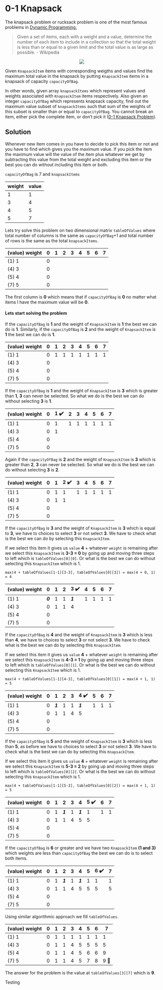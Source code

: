 # 0-1 Knapsack 

The knapsack problem or rucksack problem is one of the most famous problems in [Dynamic Programming.](https://www.topcoder.com/community/data-science/data-science-tutorials/dynamic-programming-from-novice-to-advanced/) 

> Given a set of items, each with a weight and a value, determine the number of each item to include in a collection so that  the total weight is less than or equal to a given limit and the total value is as large as possible. - Wikipedia

<p align="center"><img src ="https://upload.wikimedia.org/wikipedia/commons/thumb/f/fd/Knapsack.svg/250px-Knapsack.svg.png" /></p>

Given `KnapsackItem` items with corresponding weigths and values find the maximum total value in the knapsack by putting `KnapsackItem` items in a knapsack of capacity `capacityOfBag`. 

In other words, given array `knapsackItems` which represent values and weights associated with `KnapsackItem` items respectively. Also given an integer `capacityOfBag` which represents knapsack capacity, find out the maximum value subset of `knapsackItems` such that sum of the weights of this subset is smaller than or equal to `capacityOfBag`. You cannot break an item, either pick the complete item, or don’t pick it ([0-1 Knapsack Problem](http://www.geeksforgeeks.org/dynamic-programming-set-10-0-1-knapsack-problem/)).

## Solution

Whenever new item comes in you have to decide to pick this item or not and you have to find which gives you the maximum value. If you pick the item the maximum value will the value of the item plus whatever we get by subtracting this value from the total weight and excluding this item or the best you can do without including this item or both.

`capacityOfBag` is 7 and `knapsackItems`

weight | value
-------|------
1 | 1
3 | 4
4 | 5
5 | 7

Lets try solve this problem on two dimensional matrix `tableOfValues` where total number of columns is the same as `capacityOfBag`+1 and total number of rows is the same as the total `knapsackItems`.

(value) weight | 0 | 1 | 2 | 3 |4 | 5 | 6 | 7
---------------|---|---|---|---|--|---|---|--
(1) 1 | 0 |  |  |  |  |  |  | 
(4) 3 | 0 |  |  |  |  |  |  | 
(5) 4 | 0 |  |  |  |  |  |  | 
(7) 5 | 0 |  |  |  |  |  |  | 

The first column is **0** which means that if `capacityOfBag` is **0** no matter what items I have the maximum value will be **0**.

#### Lets start solving the problem

If the `capacityOfBag` is **1** and the weight of `KnapsackItem` is **1** the best we can do is **1**. Similarly, if the `capacityOfBag` is **2** and the weight of `KnapsackItem` is **1** the best we can do is **1**.

(value) weight | 0 | 1 | 2 | 3 |4 | 5 | 6 | 7
---------------|---|---|---|---|--|---|---|--
(1) 1 | 0 | 1 | 1 | 1 | 1 | 1 | 1 | 1
(4) 3 | 0 |  |  |  |  |  |  | 
(5) 4 | 0 |  |  |  |  |  |  | 
(7) 5 | 0 |  |  |  |  |  |  | 

If the `capacityOfBag` is **1** and the weight of `KnapsackItem` is **3** which is greater than **1**, **3** can never be selected. So what we do is the best we can do without selecting **3** is **1**.

(value) weight | 0 | 1 :heavy_check_mark: | 2 | 3 |4 | 5 | 6 | 7
---------------|---|---|---|---|--|---|---|--
(1) 1 | 0 | 1 | 1 | 1 | 1 | 1 | 1 | 1
(4) 3 | 0 | 1 |  |  |  |  |  | 
(5) 4 | 0 |  |  |  |  |  |  | 
(7) 5 | 0 |  |  |  |  |  |  | 

Again if the `capacityOfBag` is **2** and the weight of `KnapsackItem` is **3** which is greater than **2**, **3** can never be selected. So what we do is the best we can do without selecting **3** is **2**.

(value) weight | 0 | 1 | 2 :heavy_check_mark: | 3 |4 | 5 | 6 | 7
---------------|---|---|---|---|--|---|---|--
(1) 1 | 0 | 1 | 1 | 1 | 1 | 1 | 1 | 1
(4) 3 | 0 | 1 | 1 |  |  |  |  | 
(5) 4 | 0 |  |  |  |  |  |  | 
(7) 5 | 0 |  |  |  |  |  |  |

If the `capacityOfBag` is **3** and the weight of `KnapsackItem` is **3** which is equal to **3**, we have to choices to select **3** or not select **3**. We have to check what is the best we can do by selecting this `KnapsackItem`.

If we select this item it gives us `value` **4** + whatever `weight` is remaining after we select this `KnapsackItem` is **3-3 = 0** by going up and moving three steps to left which is `tableOfValues[0][0]`. Or what is the best we can do without selecting this `KnapsackItem` which is 1.

```
max(4 + tableOfValues[1-1][3-3], tableOfValues[0][3]) = max(4 + 0, 1) = 4
```

(value) weight | 0 | 1 | 2 | 3 :heavy_check_mark: |4 | 5 | 6 | 7
---------------|---|---|---|---|--|---|---|--
(1) 1 | ***0*** | 1 | 1 |  ***1*** | 1 | 1 | 1 | 1
(4) 3 | 0 | 1 | 1 | 4 |  |  |  | 
(5) 4 | 0 |  |  |  |  |  |  | 
(7) 5 | 0 |  |  |  |  |  |  |

If the `capacityOfBag` is **4** and the weight of `KnapsackItem` is **3** which is less than **4**, we have to choices to select **3** or not select **3**. We have to check what is the best we can do by selecting this `KnapsackItem`.

If we select this item it gives us `value` **4** + whatever `weight` is remaining after we select this `KnapsackItem` is **4-3 = 1** by going up and moving three steps to left which is `tableOfValues[0][1]`. Or what is the best we can do without selecting this `KnapsackItem` which is 1.

```
max(4 + tableOfValues[1-1][4-3], tableOfValues[0][1]) = max(4 + 1, 1) = 5
```

(value) weight | 0 | 1 | 2 | 3  |4 :heavy_check_mark: | 5 | 6 | 7
---------------|---|---|---|---|--|---|---|--
(1) 1 | 0 | ***1*** | 1 | 1 | ***1*** | 1 | 1 | 1
(4) 3 | 0 | 1 | 1 | 4 | 5 |  |  | 
(5) 4 | 0 |  |  |  |  |  |  | 
(7) 5 | 0 |  |  |  |  |  |  |

If the `capacityOfBag` is **5** and the weight of `KnapsackItem` is **3** which is less than **5**, as before we have to choices to select **3** or not select **3**. We have to check what is the best we can do by selecting this `KnapsackItem`.

If we select this item it gives us `value` **4** + whatever `weight` is remaining after we select this `KnapsackItem` is **5-3 = 2** by going up and moving three steps to left which is `tableOfValues[0][2]`. Or what is the best we can do without selecting this `KnapsackItem` which is 1.

```
max(4 + tableOfValues[1-1][5-3], tableOfValues[0][2]) = max(4 + 1, 1) = 5
```

(value) weight | 0 | 1 | 2 | 3  |4  | 5 :heavy_check_mark: | 6 | 7
---------------|---|---|---|---|--|---|---|--
(1) 1 | 0 | 1 | ***1*** | 1 | ***1*** | 1 | 1 | 1
(4) 3 | 0 | 1 | 1 | 4 | 5 | 5 |  | 
(5) 4 | 0 |  |  |  |  |  |  | 
(7) 5 | 0 |  |  |  |  |  |  |

If the `capacityOfBag` is **6** or greater and we have two `KnapsackItem` **(1 and 3)** which weights are less than `capacityOfBag` the best we can do is to select both items.

(value) weight | 0 | 1 | 2 | 3  |4  | 5 | 6 :heavy_check_mark: | 7
---------------|---|---|---|---|--|---|---|--
(1) 1 | 0 | 1 | ***1*** | 1 | ***1*** | 1 | 1 | 1
(4) 3 | 0 | 1 | 1 | 4 | 5 | 5 | 5 | 5
(5) 4 | 0 |  |  |  |  |  |  | 
(7) 5 | 0 |  |  |  |  |  |  |

Using similar algorithmic approach we fill `tableOfValues`.

(value) weight | 0 | 1 | 2 | 3  |4  | 5 | 6 | 7
---------------|---|---|---|---|--|---|---|--
(1) 1 | 0 | 1 | 1| 1 | 1| 1 | 1 | 1
(4) 3 | 0 | 1 | 1 | 4 | 5 | 5 | 5 | 5
(5) 4 | 0 | 1 | 1 | 4 | 5 | 6 | 6 | 9
(7) 5 | 0 | 1 | 1 | 4 |  5| 7 | 8 | 9 :small_blue_diamond:

The answer for the problem is the value at `tableOfValues[3][7]` which is **9**.

Testing


